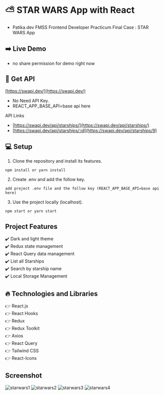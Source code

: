 # ⛅ STAR WARS App with React

- Patika.dev FMSS Frontend Developer Practicum Final Case : STAR WARS App

## ➡️ Live Demo

- no share permission for demo right now

## :key: Get API

[https://swapi.dev/](https://swapi.dev/)

- No Need API Key.
- REACT_APP_BASE_API=base api here

API Links <br/>

- [https://swapi.dev/api/starships/](https://swapi.dev/api/starships/)
- [https://swapi.dev/api/starships/:id](https://swapi.dev/api/starships/9)

## :computer: Setup

1. Clone the repository and install its features.

```
npm install or yarn install
```

2. Create .env and add the follow key.

```
add project .env file and the follow key (REACT_APP_BASE_API=base api here)
```

3. Use the project locally (localhost).

```
npm start or yarn start
```

## Project Features

:heavy_check_mark: Dark and light theme <br />
:heavy_check_mark: Redux state management<br />
:heavy_check_mark: React Query data management<br />
:heavy_check_mark: List all Starships<br />
:heavy_check_mark: Search by starship name<br />
:heavy_check_mark: Local Storage Management<br />

## :fire: Technologies and Libraries

:point_right: React.js <br />
:point_right: React Hooks <br />
:point_right: Redux <br />
:point_right: Redux Toolkit <br />
:point_right: Axios <br />
:point_right: React Query <br />
:point_right: Tailwind CSS <br />
:point_right: React-Icons <br />

## Screenshot

![starwars1](https://user-images.githubusercontent.com/59422278/234108492-e8ca095b-5f34-4c14-8288-d92605414b17.png)
![starwars2](https://user-images.githubusercontent.com/59422278/234108504-fb2a359c-b56b-41c0-a32e-625746425665.png)
![starwars3](https://user-images.githubusercontent.com/59422278/234108515-1504a637-4ee7-4f7f-931c-6c643e1ec08a.png)
![starwars4](https://user-images.githubusercontent.com/59422278/234108520-915d5c89-80e4-4237-9cbd-2ade612a3bcb.png)
